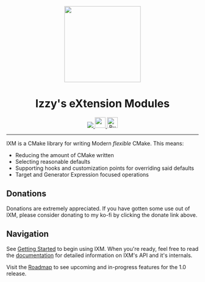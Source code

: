 <p align="center">
  <img width="200" height="200" src="https://ixm.one/assets/img/logo.png">
</p>
<h1 align="center">Izzy's eXtension Modules</h1>
<p align="center">
  <a href="LICENSE.md" target="_blank" rel="noopener noreferrer">
    <img src="https://img.shields.io/github/license/slurps-mad-rips/ixm.svg?style=for-the-badge">
  </a>
  <a href="https://docs.ixm.one" target="_blank" rel="noopener noreferrer">
    <img height="28" src="https://api.netlify.com/api/v1/badges/b1e01271-ec5f-4a43-8ed6-f7d79ab777d3/deploy-status">
  </a>
  <a href="https://ko-fi.com/V7V66HAG" target="_blank" rel="noopener noreferrer">
    <img height="28" alt="Buy Me a Coffee at ko-fi.com" src="https://az743702.vo.msecnd.net/cdn/kofi5.png" />
  </a>
</p>
<hr>

IXM is a CMake library for writing Modern *flexible* CMake. This means:

 * Reducing the amount of CMake written
 * Selecting reasonable defaults
 * Supporting hooks and customization points for overriding said defaults
 * Target and Generator Expression focused operations

## Donations

Donations are extremely appreciated. If you have gotten some use out of IXM,
please consider donating to my ko-fi by clicking the donate link above.

## Navigation

See [Getting Started][1] to begin using
IXM. When you're ready, feel free to read the
[documentation][2] for detailed information on IXM's API
and it's internals.

Visit the [Roadmap][3] to see upcoming and
in-progress features for the 1.0 release.

[1]: https://docs.ixm.one/en/tutorial.html
[2]: https://docs.ixm.one
[3]: https://github.com/slurps-mad-rips/ixm/projects/1
